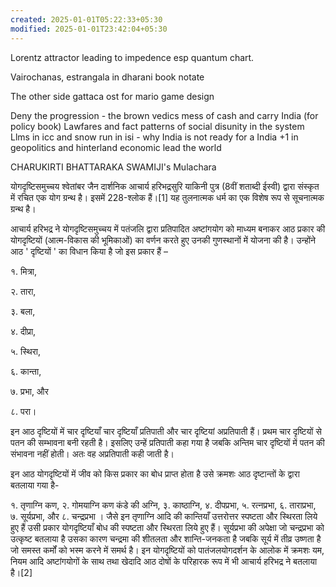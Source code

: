 ```yaml
---
created: 2025-01-01T05:22:33+05:30
modified: 2025-01-01T23:42:04+05:30
---
```


Lorentz attractor leading to impedence esp quantum chart.

Vairochanas, estrangala in dharani book notate

The other side gattaca ost for mario game design

Deny the progression - the brown vedics mess of cash and carry India (for policy book)
Lawfares and fact patterns of social disunity in the system
Llms in icc and snow run in isi - why India is not ready for a India +1 in geopolitics and hinterland economic lead the world


CHARUKIRTI BHATTARAKA SWAMIJI's Mulachara

योगदृष्टिसमुच्चय श्वेतांबर जैन दार्शनिक आचार्य हरिभद्रसुरि याकिनी पुत्र (8वीं शताब्दी ईस्वी) द्वारा संस्कृत में रचित एक योग ग्रन्थ है। इसमें 228-श्लोक हैं।[1] यह तुलनात्मक धर्म का एक विशेष रूप से सूचनात्मक ग्रन्थ है।

आचार्य हरिभद्र ने योगदृष्टिसमुच्चय में पतंजलि द्वारा प्रतिपादित अष्टांगयोग को माध्यम बनाकर आठ प्रकार की योगदृष्टियों (आत्म-विकास की भूमिकाओं) का वर्णन करते हुए उनकी गुणस्थानों में योजना की है। उन्होंने आठ ' दृष्टियों ' का विधान किया है जो इस प्रकार हैं –

१. मित्रा,

२. तारा,

३. बला,

४. दीप्रा,

५. स्थिरा,

६. कान्ता,

७. प्रभा, और

८. परा।

इन आठ दृष्टियों में चार दृष्टियाँ चार दृष्टियाँ प्रतिपाती और चार दृष्टियां अप्रतिपाती हैं। प्रथम चार दृष्टियों से पतन की सम्भावना बनी रहती है। इसलिए उन्हें प्रतिपाती कहा गया है जबकि अन्तिम चार दृष्टियों में पतन की संभावना नहीं होती। अतः वह अप्रतिपाती कही जाती है।

इन आठ योगदृष्टियों में जीव को किस प्रकार का बोध प्राप्त होता है उसे क्रमशः आठ दृष्टान्तों के द्वारा बतलाया गया है-

१. तृणाग्नि कण, २. गोमयाग्नि कण कंडे की अग्नि, ३. काष्ठाग्नि, ४. दीपप्रभा, ५. रत्नप्रभा, ६. ताराप्रभा, ७. सूर्यप्रभा, और ८. चन्द्रप्रभा ।
जैसे इन तृणाग्नि आदि की कान्तियाँ उत्तरोत्तर स्पष्टता और स्थिरता लिये हुए हैं उसी प्रकार योगदृष्टियाँ बोध की स्पष्टता और स्थिरता लिये हुए हैं। सूर्यप्रभा की अपेक्षा जो चन्द्रप्रभा को उत्कृष्ट बतलाया है उसका कारण चन्द्रमा की शीतलता और शान्ति-जनकता है जबकि सूर्य में तीव्र उष्णता है जो समस्त कर्मों को भस्म करने में समर्थ है। इन योगदृष्टियों को पातंजलयोगदर्शन के आलोक में क्रमशः यम, नियम आदि अष्टांगयोगों के साथ तथा खेदादि आठ दोषों के परिहारक रूप में भी आचार्य हरिभद्र ने बतलाया है।[2]
